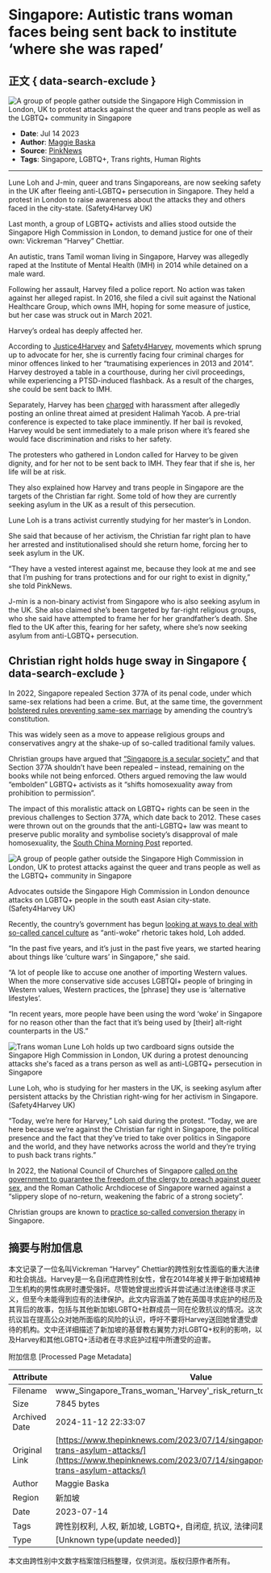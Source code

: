 # Singapore: Autistic trans woman faces being sent back to institute ‘where she was raped’

## 正文 { data-search-exclude }


![A group of people gather outside the Singapore High Commission in London, UK to protest attacks against the queer and trans people as well as the LGBTQ+ community in Singapore](https://www.thepinknews.com/wp-content/uploads/2023/07/singapore-embassy-lgbtq-protest-trans-queer-london.jpg?w=792&h=416&crop=1)

- **Date**: Jul 14 2023
- **Author**: [Maggie Baska](https://www.thepinknews.com/author/maggie-baska/)
- **Source**: [PinkNews](https://www.thepinknews.com/news/world/)
- **Tags**: Singapore, LGBTQ+, Trans rights, Human Rights

---

Lune Loh and J-min, queer and trans Singaporeans, are now seeking safety in the UK after fleeing anti-LGBTQ+ persecution in Singapore. They held a protest in London to raise awareness about the attacks they and others faced in the city-state. (Safety4Harvey UK)

Last month, a group of LGBTQ+ activists and allies stood outside the Singapore High Commission in London, to demand justice for one of their own: Vickreman “Harvey” Chettiar.

An autistic, trans Tamil woman living in Singapore, Harvey was allegedly raped at the Institute of Mental Health (IMH) in 2014 while detained on a male ward.

Following her assault, Harvey filed a police report. No action was taken against her alleged rapist. In 2016, she filed a civil suit against the National Healthcare Group, which owns IMH, hoping for some measure of justice, but her case was struck out in March 2021.

Harvey’s ordeal has deeply affected her.

According to [Justice4Harvey](https://justice4harvey.carrd.co/#background) and [Safety4Harvey](https://www.instagram.com/safety4harvey/), movements which sprung up to advocate for her, she is currently facing four criminal charges for minor offences linked to her “traumatising experiences in 2013 and 2014”. Harvey destroyed a table in a courthouse, during her civil proceedings, while experiencing a PTSD-induced flashback. As a result of the charges, she could be sent back to IMH.

Separately, Harvey has been [charged](https://www.straitstimes.com/singapore/courts-crime/man-charged-after-allegedly-making-online-post-calling-for-president-halimah-s-death) with harassment after allegedly posting an online threat aimed at president Halimah Yacob. A pre-trial conference is expected to take place imminently. If her bail is revoked, Harvey would be sent immediately to a male prison where it’s feared she would face discrimination and risks to her safety.

The protesters who gathered in London called for Harvey to be given dignity, and for her not to be sent back to IMH. They fear that if she is, her life will be at risk.

They also explained how Harvey and trans people in Singapore are the targets of the Christian far right. Some told of how they are currently seeking asylum in the UK as a result of this persecution.

Lune Loh is a trans activist currently studying for her master’s in London.

She said that because of her activism, the Christian far right plan to have her arrested and institutionalised should she return home, forcing her to seek asylum in the UK.

“They have a vested interest against me, because they look at me and see that I’m pushing for trans protections and for our right to exist in dignity,” she told PinkNews.

J-min is a non-binary activist from Singapore who is also seeking asylum in the UK. She also claimed she’s been targeted by far-right religious groups, who she said have attempted to frame her for her grandfather’s death. She fled to the UK after this, fearing for her safety, where she’s now seeking asylum from anti-LGBTQ+ persecution. 

## Christian right holds huge sway in Singapore { data-search-exclude }

In 2022, Singapore repealed Section 377A of its penal code, under which same-sex relations had been a crime. But, at the same time, the government [bolstered rules preventing same-sex marriage](https://www.thepinknews.com/2022/11/30/singapore-gay-sex-ban-section-377a-marriage) by amending the country’s constitution.

This was widely seen as a move to appease religious groups and conservatives angry at the shake-up of so-called traditional family values.

Christian groups have argued that [“Singapore is a secular society”](https://www.christianitytoday.com/news/2022/september/singapore-evangelicals-377a-repeal-marriage.html) and that Section 377A shouldn’t have been repealed – instead, remaining on the books while not being enforced. Others argued removing the law would “embolden” LGBTQ+ activists as it “shifts homosexuality away from prohibition to permission”.

The impact of this moralistic attack on LGBTQ+ rights can be seen in the previous challenges to Section 377A, which date back to 2012. These cases were thrown out on the grounds that the anti-LGBTQ+ law was meant to preserve public morality and symbolise society’s disapproval of male homosexuality, the [South China Morning Post](https://www.scmp.com/week-asia/politics/article/3189419/singapores-section-377a-how-attitudes-towards-anti-gay-law-have) reported.

![A group of people gather outside the Singapore High Commission in London, UK to protest attacks against the queer and trans people as well as the LGBTQ+ community in Singapore](https://www.thepinknews.com/wp-content/uploads/2023/07/singapore-embassy-lgbtq-protest-trans-queer-london-group.jpg?w=1024)

Advocates outside the Singapore High Commission in London denounce attacks on LGBTQ+ people in the south east Asian city-state. (Safety4Harvey UK)

Recently, the country’s government has begun [looking at ways to deal with so-called cancel culture](https://edition.cnn.com/2023/05/12/asia/cancel-culture-law-singapore-intl-hnk/index.html) as “anti-woke” rhetoric takes hold, Loh added.

“In the past five years, and it’s just in the past five years, we started hearing about things like ‘culture wars’ in Singapore,” she said.

“A lot of people like to accuse one another of importing Western values. When the more conservative side accuses LGBTQI+ people of bringing in Western values, Western practices, the [phrase] they use is ‘alternative lifestyles’.

“In recent years, more people have been using the word ‘woke’ in Singapore for no reason other than the fact that it’s being used by [their] alt-right counterparts in the US.”

![Trans woman Lune Loh holds up two cardboard signs outside the Singapore High Commission in London, UK during a protest denouncing attacks she's faced as a trans person as well as anti-LGBTQ+ persecution in Singapore](https://www.thepinknews.com/wp-content/uploads/2023/07/singapore-embassy-lgbtq-protest-trans-queer-london-group-lune.jpg?w=769)

Lune Loh, who is studying for her masters in the UK, is seeking asylum after persistent attacks by the Christian right-wing for her activism in Singapore. (Safety4Harvey UK)

“Today, we’re here for Harvey,” Loh said during the protest. “Today, we are here because we’re against the Christian far right in Singapore, the political presence and the fact that they’ve tried to take over politics in Singapore and the world, and they have networks across the world and they’re trying to push back trans rights.”

In 2022, the National Council of Churches of Singapore [called on the government to guarantee the freedom of the clergy to preach against queer sex](https://www.straitstimes.com/singapore/politics/ndr-2022-lgbtq-community-express-relief-at-repeal-of-section-377a-religious-groups-voice-concerns), and the Roman Catholic Archdiocese of Singapore warned against a “slippery slope of no-return, weakening the fabric of a strong society”.

Christian groups are known to [practice so-called conversion therapy](https://www.thepinknews.com/2019/07/28/singapore-lgbt-church-accused-of-trying-to-convert-gay-people/) in Singapore.

## 摘要与附加信息

<!-- tcd_abstract -->
本文记录了一位名叫Vickreman “Harvey” Chettiar的跨性别女性面临的重大法律和社会挑战。Harvey是一名自闭症跨性别女性，曾在2014年被关押于新加坡精神卫生机构的男性病房时遭受强奸。尽管她曾提出控诉并尝试通过法律途径寻求正义，但至今未能得到应有的法律保护。此文内容涵盖了她在英国寻求庇护的经历及其背后的故事，包括与其他新加坡LGBTQ+社群成员一同在伦敦抗议的情况。这次抗议旨在提高公众对她所面临的风险的认识，呼吁不要将Harvey送回她曾遭受虐待的机构。文中还详细描述了新加坡的基督教右翼势力对LGBTQ+权利的影响，以及Harvey和其他LGBTQ+活动者在寻求庇护过程中所遭受的迫害。
<!-- tcd_abstract_end -->

附加信息 [Processed Page Metadata]

| Attribute       | Value                                  |
|-----------------|----------------------------------------|
| Filename        | www_Singapore_Trans_woman_'Harvey'_risk_return_to_abusive_institute.md                             |
| Size            | 7845 bytes                           |
| Archived Date   | 2024-11-12 22:33:07                             |
| Original Link   | [https://www.thepinknews.com/2023/07/14/singapore-lgbtq-queer-trans-asylum-attacks/](https://www.thepinknews.com/2023/07/14/singapore-lgbtq-queer-trans-asylum-attacks/)                       |
| Author          | Maggie Baska                               |
| Region          | 新加坡                               |
| Date            | 2023-07-14                                 |
| Tags            | 跨性别权利, 人权, 新加坡, LGBTQ+, 自闭症, 抗议, 法律问题, 社会环境                                 |
| Type            | [Unknown type(update needed)]                                 |
<!-- tcd_table_end -->

本文由跨性别中文数字档案馆归档整理，仅供浏览。版权归原作者所有。
